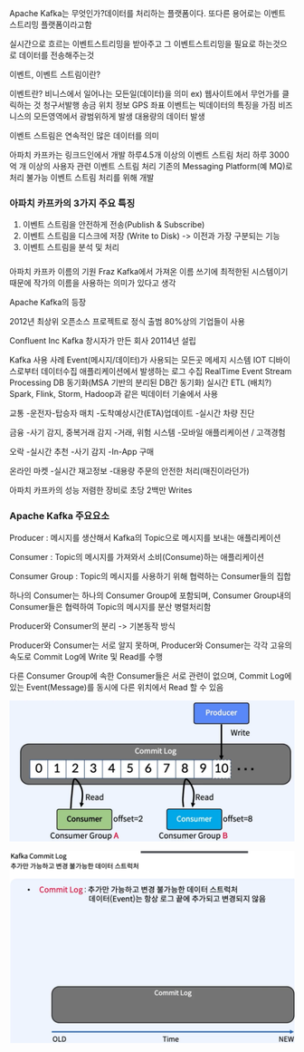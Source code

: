 Apache Kafka는 무엇인가?데이터를 처리하는 플랫폼이다.
또다른 용어로는 이벤트 스트리밍 플랫폼이라고함

실시간으로 흐르는 이벤트스트리밍을 받아주고 그 이벤트스트리밍을 필요로 하는것으로 데이터를 전송해주는것

이벤트, 이벤트 스트림이란?

이벤트란? 비니스에서 일어나는 모든일(데이터)을 의미
ex) 웹사이트에서 무언가를 클릭하는 것
    청구서발행
    송금
    위치 정보
    GPS 좌표
이벤트는 빅데이터의 특징을 가짐
    비즈니스의 모든영역에서 광범위하게 발생
    대용량의 데이터 발생

이벤트 스트림은 연속적인 많은 데이터를 의미

아파치 카프카는 링크드인에서 개발
    하루4.5개 이상의 이벤트 스트림 처리
    하루 3000억 개 이상의 사용자 관련 이벤트 스트림 처리
    기존의 Messaging Platform(예 MQ)로 처리 불가능
    이벤트 스트림 처리를 위해 개발

### 아파치 카프카의 3가지 주요 특징

1. 이벤트 스트림을 안전하게 전송(Publish & Subscribe)
2. 이벤트 스트림을 디스크에 저장 (Write to Disk) -> 이전과 가장 구분되는 기능
3. 이벤트 스트림을 분석 및 처리
###

아파치 카프카 이름의 기원
Fraz Kafka에서 가져온 이름
쓰기에 최적한된 시스템이기 때문에 작가의 이름을 사용하는 의미가 있다고 생각

Apache Kafka의 등장

2012년 최상위 오픈소스 프로젝트로 정식 출범
80%상의 기업들이 사용

Confluent Inc 
Kafka 창시자가 만든 회사
20114년 설립

Kafka 사용 사례
Event(메시지/데이터)가 사용되는 모든곳
    메세지 시스템
    IOT 디바이스로부터 데이터수집
    애플리케이션에서 발생하는 로그 수집
    RealTime Event Stream Processing
    DB 동기화(MSA 기반의 분리된 DB간 동기화)
    실시간 ETL (배치?) 
    Spark, Flink, Storm, Hadoop과 같은 빅데이터 기술에서 사용

교통
-운전자-탑승자 매치
-도착예상시간(ETA)업데이트
-실시간 차량 진단

금융
-사기 감지, 중복거래 감지
-거래, 위험 시스템
-모바일 애플리케이션 / 고객경험

오락
-실시간 추천
-사기 감지
-In-App 구매

온라인 마켓
-실시간 재고정보
-대용량 주문의 안전한 처리(매진이라던가)

아파치 카프카의 성능
저렴한 장비로 초당 2백만 Writes

### Apache Kafka 주요요소

Producer : 메시지를 생산해서 Kafka의 Topic으로 메시지를 보내는 애플리케이션

Consumer : Topic의 메시지를 가져와서 소비(Consume)하는 애플리케이션

Consumer Group : Topic의 메시지를 사용하기 위해 협력하는 Consumer들의 집합

하나의 Consumer는 하나의 Consumer Group에 포함되며, 
Consumer Group내의 Consumer들은 협력하여 Topic의 메시지를 분산 병렬처리함


Producer와 Consumer의 분리
-> 기본동작 방식

Producer와 Consumer는 서로 알지 못하며, Producer와 Consumer는 각각 고유의 속도로 Commit Log에 Write 및 Read를 수행

다른 Consumer Group에 속한 Consumer들은 서로 관련이 없으며, Commit Log에 있는 Event(Message)를 동시에 다른 위치에서 Read 할 수 있음

![Alt text](/image/consumer.png)


![Alt text](/image/commitLog.png)